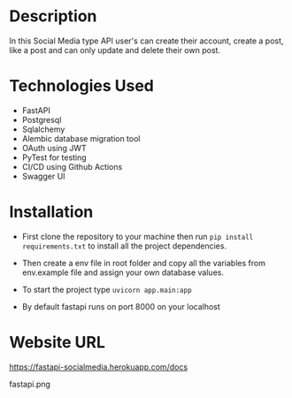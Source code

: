 # Description

In this Social Media type API user's can create their account, create a post, like a post and can only update and delete their own post.

# Technologies Used

- FastAPI
- Postgresql
- Sqlalchemy
- Alembic database migration tool
- OAuth using JWT
- PyTest for testing
- CI/CD using Github Actions
- Swagger UI

# Installation

- First clone the repository to your machine then run `pip install requirements.txt` to install all the project dependencies.
- Then create a env file in root folder and copy all the variables from env.example file and assign your own database values.

- To start the project type
  `uvicorn app.main:app`
- By default fastapi runs on port 8000 on your localhost

# Website URL

https://fastapi-socialmedia.herokuapp.com/docs

fastapi.png
